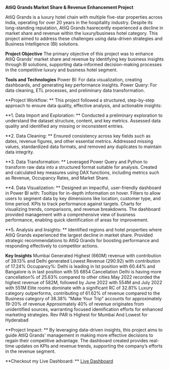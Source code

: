 **AtliQ Grands Market Share & Revenue Enhancement Project**

AtliQ Grands is a luxury hotel chain with multiple five-star properties across India, operating for over 20 years in the hospitality industry. Despite its long-standing reputation, AtliQ Grands hasrecently experienced a decline in market share and revenue within the luxury/business hotel category. This project aimed to address these challenges using data-driven strategies and Business Intelligence (BI) solutions.

**Project Objective**
The primary objective of this project was to enhance AtliQ Grands' market share and revenue by identifying key business insights through BI solutions, supporting data-informed decision-making processes in the competitive luxury and business hotel segment.

**Tools and Technologies**
Power BI: For data visualization, creating dashboards, and generating key performance insights.
Power Query: For data cleaning, ETL processes, and preliminary data transformation.

**Project Workflow: **
This project followed a structured, step-by-step approach to ensure data quality, effective analysis, and actionable insights:

**1. Data Import and Exploration: **
Conducted a preliminary exploration to understand the dataset structure, content, and key metrics.
Assessed data quality and identified any missing or inconsistent entries.

**2. Data Cleaning: **
Ensured consistency across key fields such as dates, revenue figures, and other essential metrics.
Addressed missing values, standardized data formats, and removed any duplicates to maintain data integrity.

**3. Data Transformation: **
Leveraged Power Query and Python to transform raw data into a structured format suitable for analysis.
Created and calculated key measures using DAX functions, including metrics such as Revenue, Occupancy Rates, and Market Share.

**4. Data Visualization: **
Designed an impactful, user-friendly dashboard in Power BI with:
Tooltips for in-depth information on hover.
Filters to allow users to segment data by key dimensions like location, customer type, and time period.
KPIs to track performance against targets.
Charts for visualizing trends, comparisons, and revenue breakdowns.
The dashboard provided management with a comprehensive view of business performance, enabling quick identification of areas for improvement.

**5. Analysis and Insights: **
Identified regions and hotel properties where AtliQ Grands experienced the largest decline in market share.
Provided strategic recommendations to AtliQ Grands for boosting performance and responding effectively to competitor actions. 

**Key Insights**
Mumbai Generated Highest (660M) revenue with contribution of 39.13% and Delhi generated Lowest Revenue (290.92) with contribution of 17.24%
Occupancy%: Delhi is leading in Ist position with 60.44% and Bangalore is in last position with 55 6854 Cancellation Delhi is having more cancellation% of 25.63% compared to other cities
May 2022 recorded the highest revenue of 582M, followed by June 2022 with 554M and July 2022 with 551M
Elite rooms dominate with a significant RC of 32.81%
Luxury category outperforms, contributing of 61.62% of revenue compared to the Business category of 38.38%
"Make Your Trip" accounts for approximately 19-20% of revenue Approximately 40% of revenue originates from unidentified sources, warranting focused idemification efforts for enhanced marketing strategies.
Rev PAR is Highest for Mumbai And Lowest for Hyderabad

**Project Impact: **
By leveraging data-driven insights, this project aims to guide AtliQ Grands' management in making more effective decisions to regain their competitive advantage. The dashboard created provides real-time updates on KPIs and revenue trends, supporting the company’s efforts in the revenue segment.

**Checkout my Live Dashboard: ** [Live Dashboard](https://app.powerbi.com/view?r=eyJrIjoiNmMxYTRiZDQtY2FlOS00Y2FjLTkwNjctNmY4NjljNjA1YzZmIiwidCI6ImM2ZTU0OWIzLTVmNDUtNDAzMi1hYWU5LWQ0MjQ0ZGM1YjJjNCJ9)

